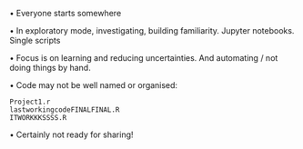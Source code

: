• Everyone starts somewhere

• In exploratory mode, investigating, building familiarity. Jupyter notebooks. Single scripts

• Focus is on learning and reducing uncertainties. And automating / not doing things by hand.

• Code may not be well named or organised:

    Project1.r  
    lastworkingcodeFINALFINAL.R 
    ITWORKKKSSSS.R

• Certainly not ready for sharing!

